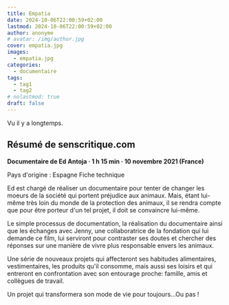 ```yaml
---
title: Empatia
date: 2024-10-06T22:00:59+02:00
lastmod: 2024-10-06T22:00:59+02:00
author: anonyme
# avatar: /img/author.jpg
cover: empatia.jpg
images:
  - empatia.jpg
categories:
  - documentaire
tags:
  - tag1
  - tag2
# nolastmod: true
draft: false
---
```


Vu il y a longtemps.

<!--more-->

## Résumé de senscritique.com

**Documentaire de Ed Antoja · 1 h 15 min · 10 novembre 2021 (France)**

Pays d'origine : Espagne
Fiche technique

Ed est chargé de réaliser un documentaire pour tenter de changer les moeurs de la société qui portent préjudice aux animaux. Mais, étant lui-même très loin du monde de la protection des animaux, il se rendra compte que pour être porteur d'un tel projet, il doit se convaincre lui-même.

 

Le simple processus de documentation, la réalisation du documentaire ainsi que les échanges avec Jenny, une collaboratrice de la fondation qui lui demande ce film, lui serviront pour contraster ses doutes et chercher des réponses sur une manière de vivre plus responsable envers les animaux.

 

Une série de nouveaux projets qui affecteront ses habitudes alimentaires, vestimentaires, les produits qu'il consomme, mais aussi ses loisirs et qui entreront en confrontation avec son entourage proche: famille, amis et collègues de travail.

 

Un projet qui transformera son mode de vie pour toujours...Ou pas !